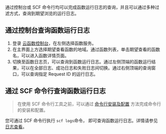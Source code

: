 通过控制台或 SCF 命令行均可以完成函数运行日志的查询，并且可以通过多种过滤方式，查询到期望浏览的运行日志。

## 通过控制台查询函数运行日志
1. 登录 [云函数控制台](https://console.cloud.tencent.com/scf)，在左侧选择函数服务。
2. 在主界面上方选择期望查看函数的地域。通过函数列表，单击期望查看的函数名，可以进入函数详情页面。
4. 切换至函数日志页，可以查询到函数运行日志。通过左侧顶端的函数运行结果，可以在全部日志、成功日志和失败日志间切换。通过右侧顶端的查询窗口，可以查询指定 Request ID 的运行日志。

## 通过 SCF 命令行查询函数运行日志
>在使用 SCF 命令行工具之前，可以通过 [命令行安装及配置](https://intl.cloud.tencent.com/document/product/583/32754) 方法完成命令行的安装和配置。
>
您可通过 SCF 命令行执行 `scf logs`命令， 即可查询函数运行日志。详情请参见 [日志查看](https://intl.cloud.tencent.com/document/product/583/32762)。

